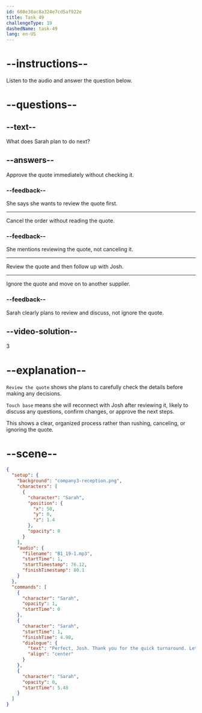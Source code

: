 ```yaml
---
id: 680e30ac8a324e7cd5af922e
title: Task 49
challengeType: 19
dashedName: task-49
lang: en-US
---
```


<!-- (Audio) Sarah: Perfect, Josh. Thank you for the quick turnaround. Let's touch base once I review the quote. -->

# --instructions--

Listen to the audio and answer the question below.

# --questions--

## --text--

What does Sarah plan to do next?

## --answers--

Approve the quote immediately without checking it.

### --feedback--

She says she wants to review the quote first.

---

Cancel the order without reading the quote.

### --feedback--

She mentions reviewing the quote, not canceling it.

---

Review the quote and then follow up with Josh.

---

Ignore the quote and move on to another supplier.

### --feedback--

Sarah clearly plans to review and discuss, not ignore the quote.

## --video-solution--

3

# --explanation--

`Review the quote` shows she plans to carefully check the details before making any decisions.

`Touch base` means she will reconnect with Josh after reviewing it, likely to discuss any questions, confirm changes, or approve the next steps.

This shows a clear, organized process rather than rushing, canceling, or ignoring the quote.

# --scene--

```json
{
  "setup": {
    "background": "company3-reception.png",
    "characters": [
      {
        "character": "Sarah",
        "position": {
          "x": 50,
          "y": 0,
          "z": 1.4
        },
        "opacity": 0
      }
    ],
    "audio": {
      "filename": "B1_19-1.mp3",
      "startTime": 1,
      "startTimestamp": 76.12,
      "finishTimestamp": 80.1
    }
  },
  "commands": [
    {
      "character": "Sarah",
      "opacity": 1,
      "startTime": 0
    },
    {
      "character": "Sarah",
      "startTime": 1,
      "finishTime": 4.98,
      "dialogue": {
        "text": "Perfect, Josh. Thank you for the quick turnaround. Let's touch base once I review the quote.",
        "align": "center"
      }
    },
    {
      "character": "Sarah",
      "opacity": 0,
      "startTime": 5.48
    }
  ]
}
```
